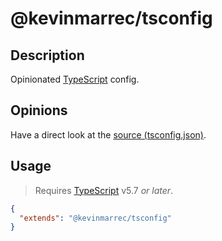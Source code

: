# @kevinmarrec/tsconfig

## Description

Opinionated [TypeScript](https://www.typescriptlang.org) config.

## Opinions

Have a direct look at the [source (tsconfig.json)](https://github.com/kevinmarrec/cloudstack/blob/main/packages/tsconfig/tsconfig.json).

## Usage

> Requires [TypeScript](https://www.typescriptlang.org) v5.7 _or later_.

```json
{
  "extends": "@kevinmarrec/tsconfig"
}
```
